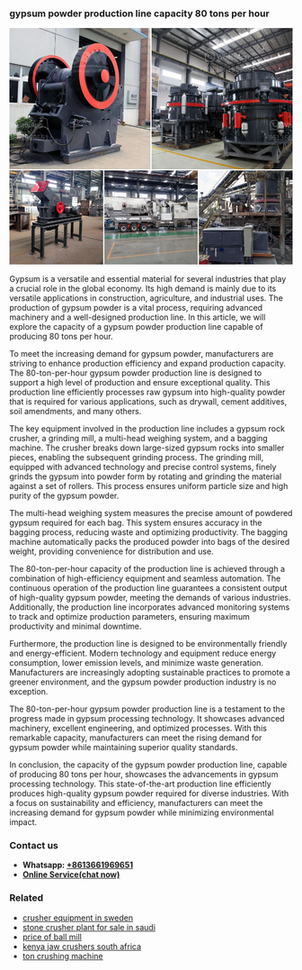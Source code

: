<h3>gypsum powder production line capacity 80 tons per hour</h3><img src='1708497623.jpg' alt=''><p>Gypsum is a versatile and essential material for several industries that play a crucial role in the global economy. Its high demand is mainly due to its versatile applications in construction, agriculture, and industrial uses. The production of gypsum powder is a vital process, requiring advanced machinery and a well-designed production line. In this article, we will explore the capacity of a gypsum powder production line capable of producing 80 tons per hour.</p><p>To meet the increasing demand for gypsum powder, manufacturers are striving to enhance production efficiency and expand production capacity. The 80-ton-per-hour gypsum powder production line is designed to support a high level of production and ensure exceptional quality. This production line efficiently processes raw gypsum into high-quality powder that is required for various applications, such as drywall, cement additives, soil amendments, and many others.</p><p>The key equipment involved in the production line includes a gypsum rock crusher, a grinding mill, a multi-head weighing system, and a bagging machine. The crusher breaks down large-sized gypsum rocks into smaller pieces, enabling the subsequent grinding process. The grinding mill, equipped with advanced technology and precise control systems, finely grinds the gypsum into powder form by rotating and grinding the material against a set of rollers. This process ensures uniform particle size and high purity of the gypsum powder.</p><p>The multi-head weighing system measures the precise amount of powdered gypsum required for each bag. This system ensures accuracy in the bagging process, reducing waste and optimizing productivity. The bagging machine automatically packs the produced powder into bags of the desired weight, providing convenience for distribution and use.</p><p>The 80-ton-per-hour capacity of the production line is achieved through a combination of high-efficiency equipment and seamless automation. The continuous operation of the production line guarantees a consistent output of high-quality gypsum powder, meeting the demands of various industries. Additionally, the production line incorporates advanced monitoring systems to track and optimize production parameters, ensuring maximum productivity and minimal downtime.</p><p>Furthermore, the production line is designed to be environmentally friendly and energy-efficient. Modern technology and equipment reduce energy consumption, lower emission levels, and minimize waste generation. Manufacturers are increasingly adopting sustainable practices to promote a greener environment, and the gypsum powder production industry is no exception.</p><p>The 80-ton-per-hour gypsum powder production line is a testament to the progress made in gypsum processing technology. It showcases advanced machinery, excellent engineering, and optimized processes. With this remarkable capacity, manufacturers can meet the rising demand for gypsum powder while maintaining superior quality standards.</p><p>In conclusion, the capacity of the gypsum powder production line, capable of producing 80 tons per hour, showcases the advancements in gypsum processing technology. This state-of-the-art production line efficiently produces high-quality gypsum powder required for diverse industries. With a focus on sustainability and efficiency, manufacturers can meet the increasing demand for gypsum powder while minimizing environmental impact.</p><h3>Contact us</h3><ul><li><strong>Whatsapp:&nbsp;<a href="https://wa.me/8613661969651">+8613661969651</a></strong></li><li><a href="https://swt.shibang-china.com/?git&amp;zhl&amp;gypsum powder production line capacity 80 tons per hour"><strong>Online Service(chat now)</strong></a></li></ul><h3>Related</h3><ul><li><a href='crusher equipment in sweden.md'>crusher equipment in sweden</a></li><li><a href='stone crusher plant for sale in saudi.md'>stone crusher plant for sale in saudi</a></li><li><a href='price of ball mill.md'>price of ball mill</a></li><li><a href='kenya jaw crushers south africa.md'>kenya jaw crushers south africa</a></li><li><a href='ton crushing machine.md'>ton crushing machine</a></li></ul>